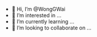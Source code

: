 - 👋 Hi, I’m @WongGWai
- 👀 I’m interested in ...
- 🌱 I’m currently learning ...
- 💞️ I’m looking to collaborate on ...
<!---
WongGWai/WongGWai is a ✨ special ✨ repository because its `README.md` (this file) appears on your GitHub profile.
You can click the Preview link to take a look at your changes.
--->
